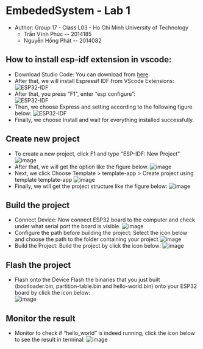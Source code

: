 # EmbededSystem - Lab 1
* Author: Group 17 - Class L03 - Ho Chi Minh University of Technology
  - Trần Vĩnh Phúc -- 2014185
  - Nguyễn Hồng Phát -- 2014082
## How to install esp-idf extension in vscode:
  * Download Studio Code: You can download from [here](https://code.visualstudio.com/download).
  * After that, we will install Espressif IDF from VScode Extensions:
    ![ESP32-IDF](https://github.com/Pill50/EmbededSystem/assets/70811800/a538d4e7-fc9b-4979-8555-9547b7adb188)
  * After that, you press "F1", enter “esp configure”:         
    ![ESP32-IDF](https://github.com/Pill50/EmbededSystem/assets/70811800/90e5281e-8e23-4c1f-ae5c-389ad3b7a8d8)
  * Then, we choose Express and setting according to the following figure below:
    ![ESP32-IDF](https://github.com/Pill50/EmbededSystem/assets/70811800/4325526a-a322-4d4b-b17b-4e02be5e71f0)
  * Finally, we choose Install and wait for everything installed successfully.

## Create new project
* To create a new project, click F1 and type "ESP-IDF: New Project"
![image](https://github.com/Pill50/EmbededSystem/assets/70811800/aea9c175-e677-4b7f-8a2a-94106187a676)
* After that, we will get the option like the figure below.
![image](https://github.com/Pill50/EmbededSystem/assets/70811800/31bc3089-1b37-4e5f-8585-e3966865c829)
* Next, we click Choose Template > template-app > Create project using template template-app
![image](https://github.com/Pill50/EmbededSystem/assets/70811800/fd1aadcb-e999-4eba-a261-ac7052d1b1a4)
* Finally, we will get the project structure like the figure below:
![image](https://github.com/Pill50/EmbededSystem/assets/70811800/e00e1b2c-81c3-44a8-94f4-b317a8af944b)

## Build the project
* Connect Device: Now connect ESP32 board to the computer and check under
what serial port the board is visible.
![image](https://github.com/Pill50/EmbededSystem/assets/70811800/317bfd81-7913-4a4b-b305-e45e503dbb14)
* Configure the path before building the project: Select the icon below and choose the path to the folder containing your project
![image](https://github.com/Pill50/EmbededSystem/assets/70811800/9da4b416-6860-4f14-b547-62fbece7264d)
* Build the Project: Build the project by click the icon below:
![image](https://github.com/Pill50/EmbededSystem/assets/70811800/e8b836f0-776d-45f2-8233-8ed207e06126)

## Flash the project
* Flash onto the Device Flash the binaries that you just built (bootloader.bin, partition-table.bin and hello-world.bin) onto your ESP32 board by click the icon
below:                          
![image](https://github.com/Pill50/EmbededSystem/assets/70811800/264cb0ee-b098-4024-b5be-3e2e737ee382)

## Monitor the result
* Monitor to check if “hello_world” is indeed running, click the icon below to see the result in terminal:
![image](https://github.com/Pill50/EmbededSystem/assets/70811800/76bf51cd-e3d8-40e6-be5a-22022b508140)



  
